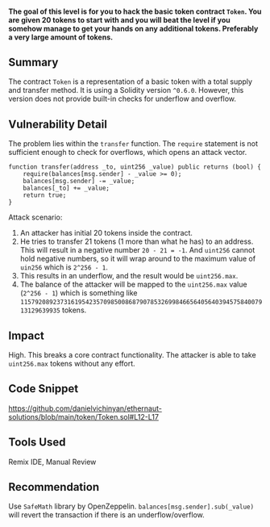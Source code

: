 #### The goal of this level is for you to hack the basic token contract `Token`. You are given 20 tokens to start with and you will beat the level if you somehow manage to get your hands on any additional tokens. Preferably a very large amount of tokens.

## Summary
The contract `Token` is a representation of a basic token with a total supply and transfer method. It is using a Solidity version `^0.6.0`. However, this version does not provide built-in checks for underflow and overflow.

## Vulnerability Detail
The problem lies within the `transfer` function. The `require` statement is not sufficient enough to check for overflows, which opens an attack vector.

```solidity
function transfer(address _to, uint256 _value) public returns (bool) {
    require(balances[msg.sender] - _value >= 0);
    balances[msg.sender] -= _value;
    balances[_to] += _value;
    return true;
}
```

Attack scenario:
1. An attacker has initial 20 tokens inside the contract.
2. He tries to transfer 21 tokens (1 more than what he has) to an address. This will result in a negative number `20 - 21 = -1`. And `uint256` cannot hold negative numbers, so it will wrap around to the maximum value of `uin256` which is `2^256 - 1`.
4. This results in an underflow, and the result would be `uint256.max`.
5. The balance of the attacker will be mapped to the `uint256.max` value (`2^256 - 1`) which is something like `115792089237316195423570985008687907853269984665640564039457584007913129639935` tokens.

## Impact
High. This breaks a core contract functionality. The attacker is able to take `uint256.max` tokens without any effort.

## Code Snippet
https://github.com/danielvichinyan/ethernaut-solutions/blob/main/token/Token.sol#L12-L17

## Tools Used
Remix IDE, Manual Review

## Recommendation
Use `SafeMath` library by OpenZeppelin. `balances[msg.sender].sub(_value)` will revert the transaction if there is an underflow/overflow.
